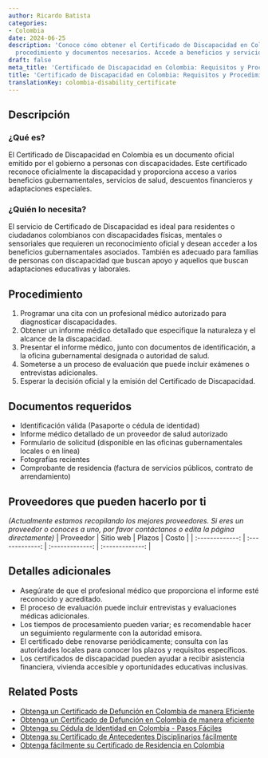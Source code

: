 ```yaml
---
author: Ricardo Batista
categories:
- Colombia
date: 2024-06-25
description: 'Conoce cómo obtener el Certificado de Discapacidad en Colombia: requisitos,
  procedimiento y documentos necesarios. Accede a beneficios y servicios especiales.'
draft: false
meta_title: 'Certificado de Discapacidad en Colombia: Requisitos y Procedimiento'
title: 'Certificado de Discapacidad en Colombia: Requisitos y Procedimiento'
translationKey: colombia-disability_certificate
---
```



## Descripción
### ¿Qué es?
El Certificado de Discapacidad en Colombia es un documento oficial emitido por el gobierno a personas con discapacidades. Este certificado reconoce oficialmente la discapacidad y proporciona acceso a varios beneficios gubernamentales, servicios de salud, descuentos financieros y adaptaciones especiales.

### ¿Quién lo necesita?
El servicio de Certificado de Discapacidad es ideal para residentes o ciudadanos colombianos con discapacidades físicas, mentales o sensoriales que requieren un reconocimiento oficial y desean acceder a los beneficios gubernamentales asociados. También es adecuado para familias de personas con discapacidad que buscan apoyo y aquellos que buscan adaptaciones educativas y laborales.

## Procedimiento

1. Programar una cita con un profesional médico autorizado para diagnosticar discapacidades.
2. Obtener un informe médico detallado que especifique la naturaleza y el alcance de la discapacidad.
3. Presentar el informe médico, junto con documentos de identificación, a la oficina gubernamental designada o autoridad de salud.
4. Someterse a un proceso de evaluación que puede incluir exámenes o entrevistas adicionales.
5. Esperar la decisión oficial y la emisión del Certificado de Discapacidad.


## Documentos requeridos

- Identificación válida (Pasaporte o cédula de identidad)
- Informe médico detallado de un proveedor de salud autorizado
- Formulario de solicitud (disponible en las oficinas gubernamentales locales o en línea)
- Fotografías recientes
- Comprobante de residencia (factura de servicios públicos, contrato de arrendamiento)


## Proveedores que pueden hacerlo por ti
_(Actualmente estamos recopilando los mejores proveedores. Si eres un proveedor o conoces a uno, por favor contáctanos o edita la página directamente)_
| Proveedor        |     Sitio web     |     Plazos    |       Costo      |
| :-------------: | :-------------: |  :-------------: | :-------------: |

## Detalles adicionales

- Asegúrate de que el profesional médico que proporciona el informe esté reconocido y acreditado.
- El proceso de evaluación puede incluir entrevistas y evaluaciones médicas adicionales.
- Los tiempos de procesamiento pueden variar; es recomendable hacer un seguimiento regularmente con la autoridad emisora.
- El certificado debe renovarse periódicamente; consulta con las autoridades locales para conocer los plazos y requisitos específicos.
- Los certificados de discapacidad pueden ayudar a recibir asistencia financiera, vivienda accesible y oportunidades educativas inclusivas.


## Related Posts

- [Obtenga un Certificado de Defunción en Colombia de manera Eficiente](https://tramitit.com/es/guides/colombia/certificado_de_defunci%C3%B3n/)
- [Obtenga un Certificado de Defunción en Colombia de manera eficiente](https://tramitit.com/es/guides/colombia/registro_civil_de_defunci%C3%B3n/)
- [Obtenga su Cédula de Identidad en Colombia - Pasos Fáciles](https://tramitit.com/es/guides/colombia/expedici%C3%B3n_de_tarjeta_de_identidad/)
- [Obtenga su Certificado de Antecedentes Disciplinarios fácilmente](https://tramitit.com/es/guides/colombia/certificado_de_antecedentes_disciplinarios/)
- [Obtenga fácilmente su Certificado de Residencia en Colombia](https://tramitit.com/es/guides/colombia/certificado_de_residencia/)